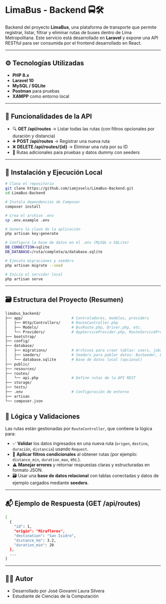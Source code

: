 # LimaBus - Backend 🚍🛠️

Backend del proyecto **LimaBus**, una plataforma de transporte que permite registrar, listar, filtrar y eliminar rutas de buses dentro de Lima Metropolitana. Este servicio está desarrollado en **Laravel** y expone una API RESTful para ser consumida por el frontend desarrollado en React.

---

## ⚙️ Tecnologías Utilizadas

- **PHP 8.x**
- **Laravel 10**
- **MySQL / SQLite**
- **Postman** para pruebas
- **XAMPP** como entorno local

---

## 📌 Funcionalidades de la API

- 🔍 **GET /api/routes** → Listar todas las rutas (con filtros opcionales por duración y distancia)
- ➕ **POST /api/routes** → Registrar una nueva ruta
- ❌ **DELETE /api/routes/{id}** → Eliminar una ruta por su ID
- 🧪 Rutas adicionales para pruebas y datos dummy con seeders

---

## 🚀 Instalación y Ejecución Local

```bash
# Clona el repositorio
git clone https://github.com/iamjosels/LimaBus-Backend.git
cd LimaBus-Backend

# Instala dependencias de Composer
composer install

# Crea el archivo .env
cp .env.example .env

# Genera la clave de la aplicación
php artisan key:generate

# Configura la base de datos en el .env (MySQL o SQLite)
DB_CONNECTION=sqlite
DB_DATABASE=/ruta/completa/a/database.sqlite

# Ejecuta migraciones y seeders
php artisan migrate --seed

# Inicia el servidor local
php artisan serve

```

---

## 🗃️ Estructura del Proyecto (Resumen)

```bash
limabus_backend/
├── app/                      # Controladores, modelos, providers
│   ├── Http/Controllers/     # RouteController.php
│   ├── Models/               # BusRoute.php, Driver.php, etc.
│   └── Providers/            # AppServiceProvider.php, RouteServiceProvider.php
├── bootstrap/
├── config/
├── database/
│   ├── migrations/           # Archivos para crear tablas: users, jobs, buses, routes, etc.
│   ├── seeders/              # Seeders para poblar datos: BusSeeder, DriverSeeder
│   └── database.sqlite       # Base de datos local (opcional)
├── public/
├── resources/
├── routes/
│   └── api.php               # Define rutas de la API REST
├── storage/
├── tests/
├── .env                      # Configuración de entorno
├── artisan
└── composer.json
```

## 🧠 Lógica y Validaciones

Las rutas están gestionadas por `RouteController`, que contiene la lógica para:

- ✅ **Validar** los datos ingresados en una nueva ruta (`origen`, `destino`, `duración`, `distancia`) usando `Request`.
- 🔎 **Aplicar filtros condicionales** al obtener rutas (por ejemplo: `distance_min`, `duration_max`, etc.).
- ⚠️ **Manejar errores** y retornar respuestas claras y estructuradas en formato JSON.
- 🗃️ Usar una **base de datos relacional** con tablas conectadas y datos de ejemplo cargados mediante **seeders**.

---

## 📬 Ejemplo de Respuesta (GET /api/routes)

```bash
[
  {
    "id": 1,
    "origin": "Miraflores",
    "destination": "San Isidro",
    "distance_km": 3.2,
    "duration_min": 20
  },
  ...
]

```
---

## 🧑‍💻 Autor
- Desarrollado por José Giovanni Laura Silvera
- Estudiante de Ciencias de la Computación
